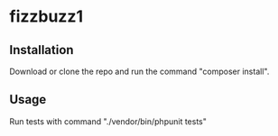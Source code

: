 # fizzbuzz1

## Installation

Download or clone the repo and run the command "composer install".

## Usage

Run tests with command "./vendor/bin/phpunit tests"
